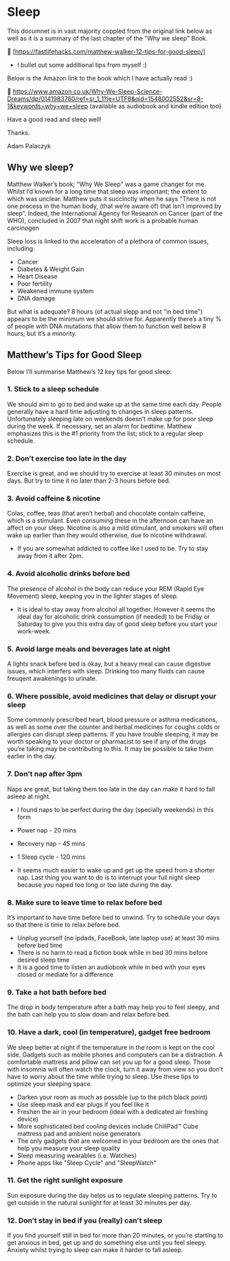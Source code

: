 # Sleep

This documnet is in vast majority coppied from the original link below as well as it is a summary of the last chapter of the "Why we sleep" Book.

🔗 [https://fastlifehacks.com/matthew-walker-12-tips-for-good-sleep/]

+ I bullet out some additional tips from myself :)

Below is the Amazon link to the book which I have actually read :)

🔗 https://www.amazon.co.uk/Why-We-Sleep-Science-Dreams/dp/0141983760/ref=sr_1_1?ie=UTF8&qid=1548002552&sr=8-1&keywords=why+we+sleep (available as audiobook and kindle edition too)

Have a good read and sleep well!

Thanks.

Adam Palaczyk

## Why we sleep?

Matthew Walker’s book; "Why We Sleep" was a game changer for me. Whilst I’d known for a long time that sleep was important; the extent to which was unclear. Matthew puts it succinctly when he says “There is not one process in the human body, (that we’re aware of) that isn’t improved by sleep”. Indeed, the International Agency for Research on Cancer (part of the WHO), concluded in 2007 that night shift work is a probable human carcinogen

Sleep loss is linked to the acceleration of a plethora of common issues, including:

* Cancer
* Diabetes & Weight Gain
* Heart Disease
* Poor fertility
* Weakened immune system
* DNA damage

But what is adequate? 8 hours (of actual slepp and not "in bed time") appears to be the minimum we should strive for. Apparently there’s a tiny % of people with DNA mutations that allow them to function well below 8 hours; but it’s a minority.

## Matthew’s Tips for Good Sleep

Below I’ll summarise Matthew’s 12 key tips for good sleep:

### 1. Stick to a sleep schedule

We should aim to go to bed and wake up at the same time each day. People generally have a hard time adjusting to changes in sleep patterns. Unfortunately sleeping late on weekends doesn’t make up for poor sleep during the week. If necessary, set an alarm for bedtime. Matthew emphasizes this is the #1 priority from the list; stick to a regular sleep schedule.

### 2. Don’t exercise too late in the day

Exercise is great, and we should try to exercise at least 30 minutes on most days. But try to time it no later than 2-3 hours before bed.

### 3. Avoid caffeine & nicotine

Colas, coffee, teas (that aren’t herbal) and chocolate contain caffeine, which is a stimulant. Even consuming these in the afternoon can have an affect on your sleep. Nicotine is also a mild stimulant, and smokers will often wake up earlier than they would otherwise, due to nicotine withdrawal.

* If you are somewhat addicted to coffee like I used to be. Try to stay away from it after 2pm.

### 4. Avoid alcoholic drinks before bed

The presence of alcohol in the body can reduce your REM (Rapid Eye Movement) sleep, keeping you in the lighter stages of sleep.

* It is ideal to stay away from alcohol all together. However it seems the ideal day for alcoholic drink consumption (if needed) to be Friday or Saturday to give you this extra day of good sleep before you start your work-week.

### 5. Avoid large meals and beverages late at night

A lights snack before bed is okay, but a heavy meal can cause digestive issues, which interfers with sleep. Drinking too many fluids can cause freuqent awakenings to urinate.

### 6. Where possible, avoid medicines that delay or disrupt your sleep

Some commonly prescribed heart, blood pressure or asthma medications, as well as some over the counter and herbal medicines for coughs colds or allergies can disrupt sleep patterns. If you have trouble sleeping, it may be worth speaking to your doctor or pharmacist to see if any of the drugs you’re taking may be contributing to this. It may be possible to take them earlier in the day.

### 7. Don’t nap after 3pm

Naps are great, but taking them too late in the day can make it hard to fall asleep at night.

* I found naps to be perfect during the day (specially weekends) in this form
 * Power nap - 20 mins
 * Recovery nap - 45 mins
 * 1 Sleep cycle - 120 mins
  
* It seems much easier to wake up and get up the speed from a shorter nap. Last thing you want to do is to interrupt your full night sleep because you naped too long or too late during the day. 
  

### 8. Make sure to leave time to relax before bed

It’s important to have time before bed to unwind. Try to schedule your days so that there is time to relax before bed.

* Unplug yourself (no ipdads, FaceBook, late laptop use) at least 30 mins before bed time
* There is no harm to read a fiction book while in bed 30 mins before desired sleep time
* It is a good time to listen an audiobook while in bed with your eyes closed or mediate for a difference

### 9. Take a hot bath before bed

The drop in body temperature after a bath may help you to feel sleepy, and the bath can help you to slow down and relax before bed.

### 10. Have a dark, cool (in temperature), gadget free bedroom

We sleep better at night if the temperature in the room is kept on the cool side. Gadgets such as mobile phones and computers can be a distraction. A comfortable mattress and pillow can set you up for a good sleep. Those with insomnia will often watch the clock, turn it away from view so you don’t have to worry about the time while trying to sleep. Use these tips to optimize your sleeping space.

* Darken your room as much as possible (up to the pitch black point)
* Use sleep mask and ear plugs if you feel like it
* Freshen the air in your bedroom (ideal with a dedicated air freshing device)
* More sophisticated bed cooling devices include ChiliPad™ Cube mattress pad and ambient noise generators
* The only gadgets that are welcomed in your bedroom are the ones that help you measure your sleep quality
 * Sleep measuring wearables (i.e. Watches)
 * Phone apps like "Sleep Cycle" and "SleepWatch"

### 11. Get the right sunlight exposure

Sun exposure during the day helps us to regulate sleeping patterns. Try to get outside in the natural sunlight for at least 30 minutes per day.

### 12. Don’t stay in bed if you (really) can’t sleep

If you find yourself still in bed for more than 20 minutes, or you’re starting to get anxious in bed, get up and do something else until you feel sleepy. Anxiety whilst trying to sleep can make it harder to fall asleep.
